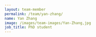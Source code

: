 ```yaml
---
layout: team-member
permalink: /team/yan-zhang/
name: Yan Zhang
image: /images/team-images/Yan-Zhang,jpg
job_title: PhD student
---
```


